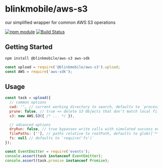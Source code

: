 # blinkmobile/aws-s3

our simplified wrapper for common AWS S3 operations

[![npm module](https://img.shields.io/npm/v/@blinkmobile/aws-s3.svg)](https://www.npmjs.com/package/@blinkmobile/aws-s3)
[![Build Status](https://travis-ci.org/blinkmobile/aws-s3.js.svg?branch=master)](https://travis-ci.org/blinkmobile/aws-s3.js)


## Getting Started

```sh
npm install @blinkmobile/aws-s3 aws-sdk
```

```js
const upload = require('@blinkmobile/aws-s3').upload;
const AWS = require('aws-sdk');
```


## Usage

```js
const task = upload({
  // common options
  cwd: '', // current working directory to search, defaults to `process.cwd()`
  prune: false, // true => delete S3 Objects that don't match local files
  s3: new AWS.S3({ /* ... */ }),

  // advanced options
  dryRun: false, // true bypasses write calls with simulated success events
  filePaths: [''], // paths relative to rootPath, defaults to glob(['**/*'])
  fs: null // defaults to `require('fs')`
});

const EventEmitter = require('events');
console.assert(task instanceof EventEmitter);
console.assert(task.promise instanceof Promise);
```


